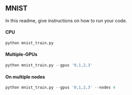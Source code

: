 ## MNIST    
In this readme, give instructions on how to run your code.   

#### CPU   
```python   
python mnist_train.py     
```

#### Multiple-GPUs   
```python   
python mnist_train.py --gpus '0,1,2,3'  
```   

#### On multiple nodes   
```python  
python mnist_train.py --gpus '0,1,2,3' --nodes 4  
```   
